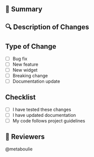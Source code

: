 ## 📝 Summary

<!--
Provide a concise summary of what this pull request is addressing.

If this PR fixes any issues, list them here by number (e.g., Fixes #123).
-->

## 🔍 Description of Changes

<!--
Detail the specific changes made in this pull request. Explain the problem addressed and how it was resolved. If applicable, provide before and after comparisons, screenshots, or any relevant details to help reviewers understand the changes easily.
-->

## Type of Change

- [ ] Bug fix
- [ ] New feature
- [ ] New widget
- [ ] Breaking change
- [ ] Documentation update

## Checklist

- [ ] I have tested these changes
- [ ] I have updated documentation
- [ ] My code follows project guidelines

## 📜 Reviewers

<!--
Tag potential reviewers from the community or maintainers who might be interested in reviewing this pull request.

Your PR will be reviewed more quickly if you can figure out the right person to tag with @ -->

@metaboulie
